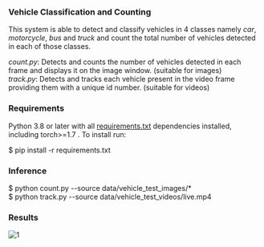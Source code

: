 ### Vehicle Classification and Counting

This system is able to detect and classify vehicles in 4 classes namely *car*, *motorcycle*, *bus* and *truck* and count the total number of vehicles detected in each of those classes.

*count.py*: Detects and counts the number of vehicles detected in each frame and displays it on the image window. (suitable for images)   
*track.py*: Detects and tracks each vehicle present in the video frame providing them with a unique id number. (suitable for videos)

### Requirements

Python 3.8 or later with all [requirements.txt](requirements.txt) dependencies installed, including torch>=1.7 . To install run:

$ pip install -r requirements.txt

### Inference

$ python count.py --source data/vehicle_test_images/*    
$ python track.py --source data/vehicle_test_videos/live.mp4

### Results 

![1](https://user-images.githubusercontent.com/68045710/111742863-bf097380-88c3-11eb-9003-910896bf82ce.jpg)
